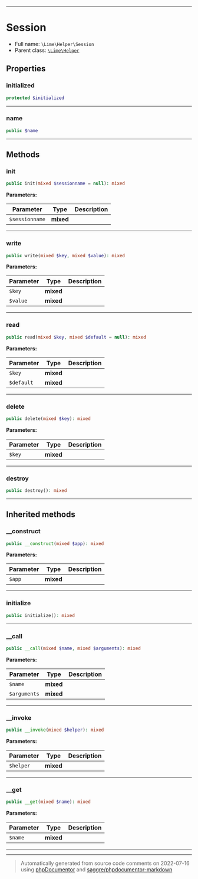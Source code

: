 ***

# Session





* Full name: `\Lime\Helper\Session`
* Parent class: [`\Lime\Helper`](../Helper.md)



## Properties


### initialized



```php
protected $initialized
```






***

### name



```php
public $name
```






***

## Methods


### init



```php
public init(mixed $sessionname = null): mixed
```








**Parameters:**

| Parameter | Type | Description |
|-----------|------|-------------|
| `$sessionname` | **mixed** |  |




***

### write



```php
public write(mixed $key, mixed $value): mixed
```








**Parameters:**

| Parameter | Type | Description |
|-----------|------|-------------|
| `$key` | **mixed** |  |
| `$value` | **mixed** |  |




***

### read



```php
public read(mixed $key, mixed $default = null): mixed
```








**Parameters:**

| Parameter | Type | Description |
|-----------|------|-------------|
| `$key` | **mixed** |  |
| `$default` | **mixed** |  |




***

### delete



```php
public delete(mixed $key): mixed
```








**Parameters:**

| Parameter | Type | Description |
|-----------|------|-------------|
| `$key` | **mixed** |  |




***

### destroy



```php
public destroy(): mixed
```











***


## Inherited methods


### __construct



```php
public __construct(mixed $app): mixed
```








**Parameters:**

| Parameter | Type | Description |
|-----------|------|-------------|
| `$app` | **mixed** |  |




***

### initialize



```php
public initialize(): mixed
```











***

### __call



```php
public __call(mixed $name, mixed $arguments): mixed
```








**Parameters:**

| Parameter | Type | Description |
|-----------|------|-------------|
| `$name` | **mixed** |  |
| `$arguments` | **mixed** |  |




***

### __invoke



```php
public __invoke(mixed $helper): mixed
```








**Parameters:**

| Parameter | Type | Description |
|-----------|------|-------------|
| `$helper` | **mixed** |  |




***

### __get



```php
public __get(mixed $name): mixed
```








**Parameters:**

| Parameter | Type | Description |
|-----------|------|-------------|
| `$name` | **mixed** |  |




***


***
> Automatically generated from source code comments on 2022-07-16 using [phpDocumentor](http://www.phpdoc.org/) and [saggre/phpdocumentor-markdown](https://github.com/Saggre/phpDocumentor-markdown)
